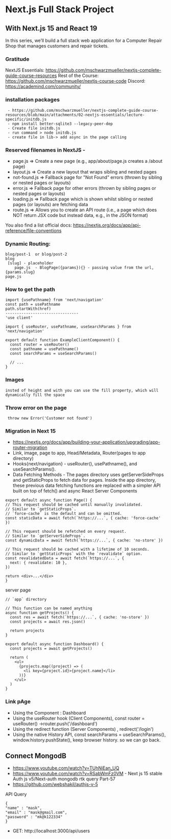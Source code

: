 # Next.js Full Stack Project

## With Next.js 15 and React 19

In this series, we’ll build a full stack web application for a Computer Repair Shop that manages customers and repair tickets.

### Gratitude 
NextJS Essentials: https://github.com/mschwarzmueller/nextjs-complete-guide-course-resources
Rest of the Course: https://github.com/mschwarzmueller/nextjs-course-code
Discord: https://academind.com/community/

### installation packages
```
 - https://github.com/mschwarzmueller/nextjs-complete-guide-course-resources/blob/main/attachments/02-nextjs-essentials/lecture-specific/initdb.js
 - npm install better-sqlite3 --legacy-peer-dep
 - Create file initdb.js
 - run command > node initdb.js
 - create file in lib-> add async in the page calling 
```
### Reserved filenames in NextJS -
 - page.js => Create a new page (e.g., app/about/page.js creates a <your-domain>/about page)
 - layout.js => Create a new layout that wraps sibling and nested pages
 - not-found.js => Fallback page for "Not Found" errors (thrown by sibling or nested pages or layouts)
 - error.js => Fallback page for other errors (thrown by sibling pages or nested pages or layouts)
 - loading.js => Fallback page which is shown whilst sibling or nested pages (or layouts) are fetching data
 - route.js => Allows you to create an API route (i.e., a page which does NOT return JSX code but instead data, e.g., in the JSON format)

You also find a list official docs: https://nextjs.org/docs/app/api-reference/file-conventions

### Dynamic Routing: 
```
blog/post-1  or blog/post-2
blog
 [slug] - placeholder
    page.js  - BlogPage({params}){} - passing value from the url, {params.slug}
page.js
```

### How to get the path
```
import {usePathname} from 'next/navigation'
const path = usePathname
path.startWith(href)
--------------------------------
'use client'
 
import { useRouter, usePathname, useSearchParams } from 'next/navigation'
 
export default function ExampleClientComponent() {
  const router = useRouter()
  const pathname = usePathname()
  const searchParams = useSearchParams()
 
  // ...
}
```

### Images
```
insted of height and with you can use the fill property, which will dynamically fill the space

```

### Throw error on the page 
```
 throw new Error('Customer not found')
```

### Migration in Next 15
 - https://nextjs.org/docs/app/building-your-application/upgrading/app-router-migration
 - Link, image, page to app, Head/Metadata, Router(pages to app directory)
  - Hooks{next/navigation} - useRouter(), usePathname(), and useSearchParams().
  - Data Fetching Methods - The pages directory uses getServerSideProps and getStaticProps to fetch data for pages. Inside the app directory, these previous data fetching functions are replaced with a simpler API built on top of fetch() and async React Server Components

  ```
export default async function Page() {
  // This request should be cached until manually invalidated.
  // Similar to `getStaticProps`.
  // `force-cache` is the default and can be omitted.
  const staticData = await fetch(`https://...`, { cache: 'force-cache' })
 
  // This request should be refetched on every request.
  // Similar to `getServerSideProps`.
  const dynamicData = await fetch(`https://...`, { cache: 'no-store' })
 
  // This request should be cached with a lifetime of 10 seconds.
  // Similar to `getStaticProps` with the `revalidate` option.
  const revalidatedData = await fetch(`https://...`, {
    next: { revalidate: 10 },
  })
 
  return <div>...</div>
}
```
server page 
```
// `app` directory
 
// This function can be named anything
async function getProjects() {
  const res = await fetch(`https://...`, { cache: 'no-store' })
  const projects = await res.json()
 
  return projects
}
 
export default async function Dashboard() {
  const projects = await getProjects()
 
  return (
    <ul>
      {projects.map((project) => (
        <li key={project.id}>{project.name}</li>
      ))}
    </ul>
  )
}

  ```


### Link pAge
 - Using the <Link> Component : <Link href="/dashboard">Dashboard</Link>
 - Using the useRouter hook (Client Components), const router = useRouter() ->router.push('/dashboard')
 - Using the redirect function (Server Components) ,  redirect('/login')
 - Using the native History API, const searchParams = useSearchParams(), window.history.pushState(), keep browser history. so we can go back.

## Connect MongodB
 - https://www.youtube.com/watch?v=TUhNiEan_UQ
 - https://www.youtube.com/watch?v=RSabWmFz0VM - Next js 15 stable Auth js v5/Next-auth mongodb rtk query Part-57
 - https://github.com/webshakil/authjs-v-5

API Query 

```
{ 
"name" : "mask", 
"email" : "mask@gmail.com", 
"password" : "mk@k122334"
}

```
 - GET: http://localhost:3000/api/users